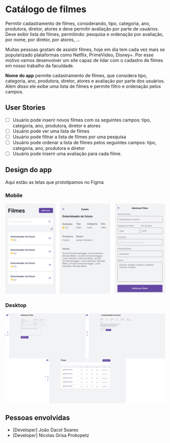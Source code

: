 # Catálogo de filmes

Permitir cadastramento de filmes, considerando, tipo, categoria, ano, produtora, diretor, atores e deve permitir avaliação por parte de usuários. Deve exibir lista de filmes, permitindo: pesquisa e ordenação por avaliação, por nome, por diretor, por atores, ...

Muitas pessoas gostam de assistir filmes, hoje em dia tem cada vez mais se popularizado plataformas como Netflix, PrimeVideo, Disney+. Por esse motivo vamos desenvolver um site capaz de lidar com o cadastro de filmes em nosso trabalho da faculdade.

**Nome do app** permite cadastramento de filmes, que considera tipo, categoria, ano, produtora, diretor, atores e avaliação por parte dos usuários. Além disso ele exibe uma lista de filmes e permite filtro e ordenação pelos campos.

## User Stories

-   [ ] Usuário pode inserir novos filmes com os seguintes campos: tipo, categoria, ano, produtora, diretor e atores
-   [ ] Usuário pode ver uma lista de filmes
-   [ ] Usuário pode filtrar a lista de filmes por uma pesquisa
-   [ ] Usuário pode ordenar a lista de filmes pelos seguintes campos: tipo, categoria, ano, produtora e diretor
-   [ ] Usuário pode inserir uma avaliação para cada filme.

## Design do app

Aqui estão as telas que prototipamos no Figma

### Mobile
![Abacate](./src/assets/mobile.png)

### Desktop
![Abacate](./src/assets/desktop.png)

## Pessoas envolvidas

-   [Developer] João Dacol Soares
-   [Developer] Nicolas Grisa Prokopetz